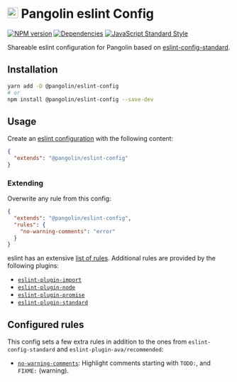 # <img alt="" src="https://cdn.rawgit.com/pangolinjs/brand/master/icon/icon.svg" width="24"> Pangolin eslint Config

[![NPM version][npm-image]][npm-url]
[![Dependencies][dependencies-image]][npm-url]
[![JavaScript Standard Style][standard-image]][standard-url]

Shareable eslint configuration for Pangolin based on [eslint-config-standard](https://github.com/standard/eslint-config-standard).


## Installation

```bash
yarn add -D @pangolin/eslint-config
# or
npm install @pangolin/eslint-config --save-dev
```


## Usage

Create an [eslint configuration](https://eslint.org/docs/user-guide/configuring) with the following content:

```json
{
  "extends": "@pangolin/eslint-config"
}
```

### Extending

Overwrite any rule from this config:

```json
{
  "extends": "@pangolin/eslint-config",
  "rules": {
    "no-warning-comments": "error"
  }
}
```

eslint has an extensive [list of rules](https://eslint.org/docs/rules/). Additional rules are provided by the following plugins:
- [`eslint-plugin-import`](https://github.com/benmosher/eslint-plugin-import)
- [`eslint-plugin-node`](https://github.com/mysticatea/eslint-plugin-node)
- [`eslint-plugin-promise`](https://github.com/xjamundx/eslint-plugin-promise)
- [`eslint-plugin-standard`](https://github.com/standard/eslint-plugin-standard)


## Configured rules

This config sets a few extra rules in addition to the ones from `eslint-config-standard` and `eslint-plugin-ava/recommended`:

- [`no-warning-comments`](https://eslint.org/docs/rules/no-warning-comments): Highlight comments starting with `TODO:`, and `FIXME:` (warning).


[npm-image]: https://img.shields.io/npm/v/@pangolin/eslint-config.svg?style=flat-square
[npm-url]: https://www.npmjs.com/package/@pangolin/eslint-config

[dependencies-image]: https://img.shields.io/david/pangolinjs/eslint-config.svg?style=flat-square

[standard-image]: https://img.shields.io/badge/code_style-standard-brightgreen.svg?style=flat-square
[standard-url]: https://standardjs.com
